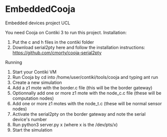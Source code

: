 # EmbeddedCooja
Embedded devices project UCL

You need Cooja on Contiki 3 to run this project.
Installation:
1. Put the c and h files in the contiki folder
2. Download serial2pty here and follow the installation instructions: https://github.com/cmorty/cooja-serial2pty

Running
1. Start your Contiki VM
2. Run Cooja by cd into /home/user/contiki/tools/cooja and typing ant run
3. Create a new simulation
4. Add a z1 mote with the border.c file (this will be the border gateway)
5. Optionnally add one or more z1 mote with the node_c.c file (these will be computation nodes)
6. Add one or more z1 motes with the node_t.c (these will be normal sensor nodes)
7. Activate the serial2pty on the border gateway and note the serial device's number
8. Run python3 server.py x (where x is the /dev/pts/x)
9. Start the simulation
